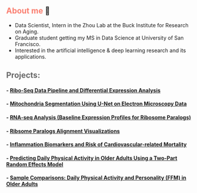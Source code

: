 ## <span style="color:salmon;">About me</span> :bust_in_silhouette:

* Data Scientist, Intern in the Zhou Lab at the Buck Institute for Research on Aging.
* Graduate student getting my MS in Data Science at University of San Francisco.
* Interested in the artificial intelligence & deep learning research and its applications.


## <span style="color:dimgray;">Projects: </span> 

#### - [Ribo-Seq Data Pipeline and Differential Expression Analysis](https://github.com/samuelcampione/Ribo_Seq_Pipeline_and_Analysis/)
#### - [Mitochondria Segmentation Using U-Net on Electron Microscopy Data](https://github.com/samuelcampione/UNet-mitochondria-segmentation)
#### - [RNA-seq Analysis (Baseline Expression Profiles for Ribosome Paralogs)](https://github.com/samuelcampione/RNAseq_Transcription_Analysis_Ribosome_Paralogs/)
#### - [Ribsome Paralogs Alignment Visualizations](https://github.com/samuelcampione/Ribosome-Protein-Paralogs-Alignments)
#### - [Inflammation Biomarkers and Risk of Cardiovascular-related Mortality](https://github.com/samuelcampione/cvd_biomarker_inflamm)
#### - [Predicting Daily Physical Activity in Older Adults Using a Two-Part Random Effects Model](https://github.com/samuelcampione/Predicting-Exercise-in-Older-Adults)
#### - [Sample Comparisons: Daily Physical Activity and Personality (FFM) in Older Adults](https://github.com/samuelcampione/Predicting-Exercise-in-Older-Adults/blob/main/M1%20MRef%20Comparison.R)

<br>
